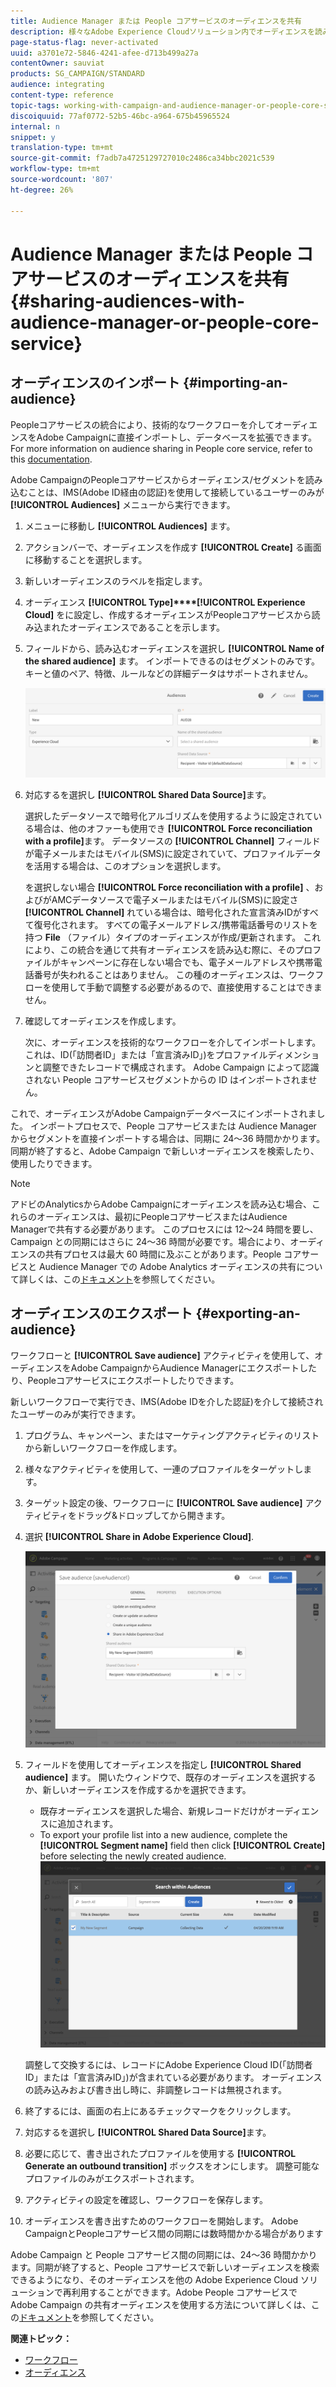 ```yaml
---
title: Audience Manager または People コアサービスのオーディエンスを共有
description: 様々なAdobe Experience Cloudソリューション内でオーディエンスを読み込んだり書き出したりする方法について説明します。
page-status-flag: never-activated
uuid: a3701e72-5846-4241-afee-d713b499a27a
contentOwner: sauviat
products: SG_CAMPAIGN/STANDARD
audience: integrating
content-type: reference
topic-tags: working-with-campaign-and-audience-manager-or-people-core-service
discoiquuid: 77af0772-52b5-46bc-a964-675b45965524
internal: n
snippet: y
translation-type: tm+mt
source-git-commit: f7adb7a4725129727010c2486ca34bbc2021c539
workflow-type: tm+mt
source-wordcount: '807'
ht-degree: 26%

---
```



# Audience Manager または People コアサービスのオーディエンスを共有{#sharing-audiences-with-audience-manager-or-people-core-service}

## オーディエンスのインポート {#importing-an-audience}

Peopleコアサービスの統合により、技術的なワークフローを介してオーディエンスをAdobe Campaignに直接インポートし、データベースを拡張できます。 For more information on audience sharing in People core service, refer to this [documentation](https://docs.adobe.com/content/help/en/analytics/components/segmentation/segmentation-workflow/seg-publish.html).

Adobe CampaignのPeopleコアサービスからオーディエンス/セグメントを読み込むことは、IMS(Adobe ID経由の認証)を使用して接続しているユーザーのみが **[!UICONTROL Audiences]** メニューから実行できます。

1. メニューに移動し **[!UICONTROL Audiences]** ます。
1. アクションバーで、オーディエンスを作成す **[!UICONTROL Create]** る画面に移動することを選択します。
1. 新しいオーディエンスのラベルを指定します。
1. オーディエンス **[!UICONTROL Type]****[!UICONTROL Experience Cloud]** をに設定し、作成するオーディエンスがPeopleコアサービスから読み込まれたオーディエンスであることを示します。
1. フィールドから、読み込むオーディエンスを選択し **[!UICONTROL Name of the shared audience]** ます。 インポートできるのはセグメントのみです。キーと値のペア、特徴、ルールなどの詳細データはサポートされません。

   ![](assets/aam_import_audience.png)

1. 対応するを選択し **[!UICONTROL Shared Data Source]**&#x200B;ます。

   選択したデータソースで暗号化アルゴリズムを使用するように設定されている場合は、他のオファーも使用でき **[!UICONTROL Force reconciliation with a profile]**&#x200B;ます。 データソースの **[!UICONTROL Channel]** フィールドが電子メールまたはモバイル(SMS)に設定されていて、プロファイルデータを活用する場合は、このオプションを選択します。

   を選択しない場合 **[!UICONTROL Force reconciliation with a profile]** 、およびがAMCデータソースで電子メールまたはモバイル(SMS)に設定さ **[!UICONTROL Channel]** れている場合は、暗号化された宣言済みIDがすべて復号化されます。 すべての電子メールアドレス/携帯電話番号のリストを持つ **File** （ファイル）タイプのオーディエンスが作成/更新されます。 これにより、この統合を通じて共有オーディエンスを読み込む際に、そのプロファイルがキャンペーンに存在しない場合でも、電子メールアドレスや携帯電話番号が失われることはありません。 この種のオーディエンスは、ワークフローを使用して手動で調整する必要があるので、直接使用することはできません。

1. 確認してオーディエンスを作成します。

   次に、オーディエンスを技術的なワークフローを介してインポートします。 これは、ID(「訪問者ID」または「宣言済みID」)をプロファイルディメンションと調整できたレコードで構成されます。 Adobe Campaign によって認識されない People コアサービスセグメントからの ID はインポートされません。

これで、オーディエンスがAdobe Campaignデータベースにインポートされました。 インポートプロセスで、People コアサービスまたは Audience Manager からセグメントを直接インポートする場合は、同期に 24～36 時間かかります。同期が終了すると、Adobe Campaign で新しいオーディエンスを検索したり、使用したりできます。

>[!NOTE]
>
>アドビのAnalyticsからAdobe Campaignにオーディエンスを読み込む場合、これらのオーディエンスは、最初にPeopleコアサービスまたはAudience Managerで共有する必要があります。 このプロセスには 12～24 時間を要し、Campaign との同期にはさらに 24～36 時間が必要です。場合により、オーディエンスの共有プロセスは最大 60 時間に及ぶことがあります。People コアサービスと Audience Manager での Adobe Analytics オーディエンスの共有について詳しくは、この[ドキュメント](https://docs.adobe.com/content/help/en/analytics/components/segmentation/segmentation-workflow/seg-publish.html)を参照してください。

## オーディエンスのエクスポート {#exporting-an-audience}

ワークフローと **[!UICONTROL Save audience]** アクティビティを使用して、オーディエンスをAdobe CampaignからAudience Managerにエクスポートしたり、Peopleコアサービスにエクスポートしたりできます。

新しいワークフローで実行でき、IMS(Adobe IDを介した認証)を介して接続されたユーザーのみが実行できます。

1. プログラム、キャンペーン、またはマーケティングアクティビティのリストから新しいワークフローを作成します。
1. 様々なアクティビティを使用して、一連のプロファイルをターゲットします。
1. ターゲット設定の後、ワークフローに **[!UICONTROL Save audience]** アクティビティをドラッグ&amp;ドロップしてから開きます。
1. 選択 **[!UICONTROL Share in Adobe Experience Cloud]**.

   ![](assets/aam_save_audience_activity.png)

1. フィールドを使用してオーディエンスを指定し **[!UICONTROL Shared audience]** ます。 開いたウィンドウで、既存のオーディエンスを選択するか、新しいオーディエンスを作成するかを選択できます。

   * 既存オーディエンスを選択した場合、新規レコードだけがオーディエンスに追加されます。
   * To export your profile list into a new audience, complete the **[!UICONTROL Segment name]** field then click **[!UICONTROL Create]** before selecting the newly created audience.
   ![](assets/aam_save_audience_segment_picker.png)

   調整して交換するには、レコードにAdobe Experience Cloud ID(「訪問者ID」または「宣言済みID」)が含まれている必要があります。 オーディエンスの読み込みおよび書き出し時に、非調整レコードは無視されます。

1. 終了するには、画面の右上にあるチェックマークをクリックします。
1. 対応するを選択し **[!UICONTROL Shared Data Source]**&#x200B;ます。
1. 必要に応じて、書き出されたプロファイルを使用する **[!UICONTROL Generate an outbound transition]** ボックスをオンにします。 調整可能なプロファイルのみがエクスポートされます。
1. アクティビティの設定を確認し、ワークフローを保存します。
1. オーディエンスを書き出すためのワークフローを開始します。 Adobe CampaignとPeopleコアサービス間の同期には数時間かかる場合があります

Adobe Campaign と People コアサービス間の同期には、24～36 時間かかります。同期が終了すると、People コアサービスで新しいオーディエンスを検索できるようになり、そのオーディエンスを他の Adobe Experience Cloud ソリューションで再利用することができます。Adobe People コアサービスで Adobe Campaign の共有オーディエンスを使用する方法について詳しくは、この[ドキュメント](https://docs.adobe.com/content/help/en/core-services/interface/audiences/t-audience-create.html)を参照してください。

**関連トピック：**

* [ワークフロー](../../automating/using/get-started-workflows.md)
* [オーディエンス](../../audiences/using/about-audiences.md)

